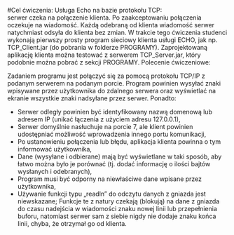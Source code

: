 #Cel ćwiczenia:
Usługa Echo na bazie protokołu TCP:  
serwer czeka na połączenie klienta. Po zaakceptowaniu połączenia
oczekuje na wiadomość. Każdą odebraną od klienta wiadomość serwer natychmiast odsyła do klienta bez
zmian.
W trakcie tego ćwiczenia studenci wykonają pierwszy prosty program sieciowy klienta usługi ECHO,
jak np. TCP_Client.jar (do pobrania w folderze PROGRAMY). Zaprojektowaną aplikację klienta można testować
z serwerem TCP_Server.jar, który podobnie można pobrać z sekcji PROGRAMY.
Polecenie ćwiczeniowe:  

Zadaniem programu jest połączyć się za pomocą protokołu TCP/IP z podanym serwerem na podanym porcie.
Program powinien wysyłać znaki wpisywane przez użytkownika do zdalnego serwera oraz wyświetlać
na ekranie wszystkie znaki nadsyłane przez serwer.
Ponadto:  

- Serwer odległy powinien być identyfikowany nazwą domenową lub adresem IP (unikać łączenia
z użyciem adresu 127.0.0.1),
-  Serwer domyślnie nasłuchuje na porcie 7, ale klient powinien udostępniać możliwość
wprowadzenia innego portu komunikacji,
-  Po ustanowieniu połączenia lub błędu, aplikacja klienta powinna o tym informować użytkownika,
- Dane (wysyłane i odbierane) mają być wyświetlane w taki sposób, aby łatwo można było je
porównać (tj. dodać informację o ilości bajtów wysłanych i odebranych),
- Program musi być odporny na niewłaściwe dane wpisane przez użytkownika,
- Używanie funkcji typu „readln” do odczytu danych z gniazda jest niewskazane; Funkcje te
z natury czekają (blokują) na dane z gniazda do czasu nadejścia w wiadomości znaku nowej linii
lub przepełnienia buforu, natomiast serwer sam z siebie nigdy nie dodaje znaku końca linii,
chyba, że otrzymał go od klienta.